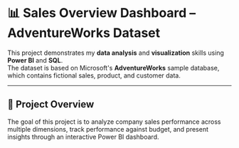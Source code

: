 # 📊 Sales Overview Dashboard – AdventureWorks Dataset

This project demonstrates my **data analysis** and **visualization** skills using **Power BI** and **SQL**.  
The dataset is based on Microsoft's **AdventureWorks** sample database, which contains fictional sales, product, and customer data.

---

## 📌 Project Overview
The goal of this project is to analyze company sales performance across multiple dimensions, track performance against budget, and present insights through an interactive Power BI dashboard.
